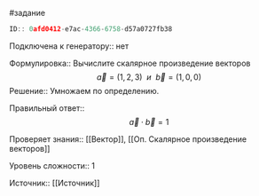#задание

```javascript
ID:: 0afd0412-e7ac-4366-6758-d57a0727fb38
```

Подключена к генератору:: нет

Формулировка:: Вычислите скалярное произведение векторов $$\vec{a}=(1,2,3)~~и~~\vec{b}=(1,0,0)$$
Решение::
Умножаем по определению.

Правильный ответ::
$$\vec{a}\cdot\vec{b}=1$$

Проверяет знания:: [[Вектор]], [[Оп. Скалярное произведение векторов]]

Уровень сложности:: 1

Источник:: [[Источник]]